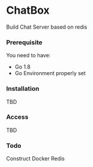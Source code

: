 # ChatBox


Build Chat Server based on redis

### Prerequisite

You need to have:

* Go 1.8
* Go Environment properly set

### Installation

TBD

### Access

TBD

### Todo

Construct Docker Redis

